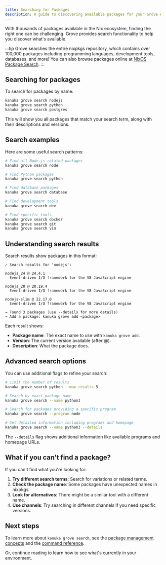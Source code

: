 ```yaml
---
title: Searching for Packages
description: A guide to discovering available packages for your Grove environment using Kānuka.
---
```


With thousands of packages available in the Nix ecosystem, finding the right one can be challenging. Grove provides search functionality to help you discover what's available.

:::tip
Grove searches the entire nixpkgs repository, which contains over 100,000 packages including programming languages, development tools, databases, and more! You can also browse packages online at [NixOS Package Search](https://search.nixos.org/packages).
:::

## Searching for packages

To search for packages by name:

```bash
kanuka grove search nodejs
kanuka grove search python
kanuka grove search postgres
```

This will show you all packages that match your search term, along with their descriptions and versions.

## Search examples

Here are some useful search patterns:

```bash
# Find all Node.js related packages
kanuka grove search node

# Find Python packages
kanuka grove search python

# Find database packages
kanuka grove search database

# Find development tools
kanuka grove search dev

# Find specific tools
kanuka grove search docker
kanuka grove search git
kanuka grove search vim
```

## Understanding search results

Search results show packages in this format:

```
✓ Search results for 'nodejs':

nodejs_24 @ 24.4.1
  Event-driven I/O framework for the V8 JavaScript engine

nodejs_20 @ 20.19.4
  Event-driven I/O framework for the V8 JavaScript engine

nodejs-slim @ 22.17.0
  Event-driven I/O framework for the V8 JavaScript engine

→ Found 3 packages (use --details for more details)
→ Add a package: kanuka grove add <package>
```

Each result shows:
- **Package name**: The exact name to use with `kanuka grove add`.
- **Version**: The current version available (after @).
- **Description**: What the package does.

## Advanced search options

You can use additional flags to refine your search:

```bash
# Limit the number of results
kanuka grove search python --max-results 5

# Search by exact package name
kanuka grove search --name python3

# Search for packages providing a specific program
kanuka grove search --program node

# Get detailed information including programs and homepage
kanuka grove search --name python3 --details
```

The `--details` flag shows additional information like available programs and homepage URLs.

## What if you can't find a package?

If you can't find what you're looking for:

1. **Try different search terms**: Search for variations or related terms.
2. **Check the package name**: Some packages have unexpected names in nixpkgs.
3. **Look for alternatives**: There might be a similar tool with a different name.
4. **Use channels**: Try searching in different channels if you need specific versions.

## Next steps

To learn more about `kanuka grove search`, see the [package management concepts](/concepts/grove-packages) and the [command reference](/reference/references).

Or, continue reading to learn how to see what's currently in your environment.